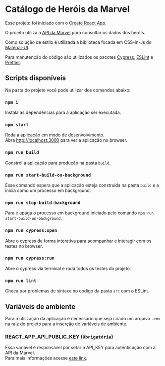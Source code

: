 # Catálogo de Heróis da Marvel

Esse projeto foi iniciado com o [Create React App](https://github.com/facebook/create-react-app).

O projeto utiliza a [API da Marvel](https://developer.marvel.com/docs) para consultar os dados dos heróis.

Como solução de estilo é utilizada a biblioteca focada em CSS-in-Js do [Material-UI](https://mui.com).

Para manutenção do código são utilizados os pacotes [Cypress](https://www.cypress.io), [ESLint](https://eslint.org) e [Prettier](https://prettier.io).

## Scripts disponíveis

Na pasta do projeto você pode utilizar dos comandos abaixo:

### `npm i`

Instala as dependências para a aplicação ser executada.

### `npm start`

Roda a aplicação em modo de desenvolvimento.\
Abra [http://localhost:3000](http://localhost:3000) para ver a aplicação no browser.

### `npm run build`

Constroi a aplicação para produção na pasta `build`.

### `npm run start-build-on-background`

Esse comando espera que a aplicação esteja construída na pasta `build` e a inicia como um processo em background.

### `npm run stop-build-background`

Para e apaga o processo em background iniciado pelo comando `npm run start-build-on-background`.

### `npm run cypress:open`

Abre o cypress de forma interativa para acompanhar e interagir com os testes no browser.

### `npm run cypress:run`

Abre o cypress via terminal e roda todos os testes do projeto.

### `npm run lint`

Checa por problemas de sintaxe no código da pasta `src` com o ESLint.

## Variáveis de ambiente

Para a utilização da aplicação é necessário que seja criado um arquivo `.env` na raiz do projeto para a inserção de variáveis de ambiente.

### REACT_APP_API_PUBLIC_KEY (`Obrigatória`)

Essa variável é responsável por setar a API_KEY para autenticação com a API da Marvel.\
Para mais informações acesse [este link](https://developer.marvel.com/).
